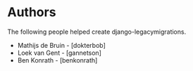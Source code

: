 # Authors

The following people helped create django-legacymigrations.

* Mathijs de Bruin - [dokterbob]
* Loek van Gent - [gannetson]
* Ben Konrath - [benkonrath]
